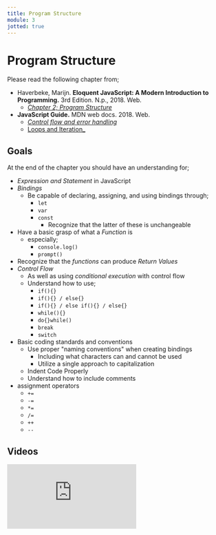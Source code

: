 ```yaml
---
title: Program Structure
module: 3
jotted: true
---
```


# Program Structure


Please read the following chapter from;

- Haverbeke, Marijn. **Eloquent JavaScript: A Modern Introduction to Programming.** 3rd Edition. N.p., 2018. Web.
    - [_Chapter 2; Program Structure_](http://eloquentjavascript.net/3rd_edition/02_program_structure.html)
- **JavaScript Guide.** MDN web docs. 2018. Web.
    - [_Control flow and error handling_](https://developer.mozilla.org/en-US/docs/Web/JavaScript/Guide/Control_flow_and_error_handling)
    - [Loops and Iteration_](https://developer.mozilla.org/en-US/docs/Web/JavaScript/Guide/Loops_and_iteration)

## Goals

At the end of the chapter you should have an understanding for;

- _Expression and Statement_ in JavaScript
- _Bindings_
    - Be capable of declaring, assigning, and using bindings through;
        - `let`
        - `var`
        - `const`
            - Recognize that the latter of these is unchangeable
- Have a basic grasp of what a _Function_ is
    - especially;
        - `console.log()`
        - `prompt()`
- Recognize that the _functions_ can produce _Return Values_
- _Control Flow_
    - As well as using _conditional execution_ with control flow
    - Understand how to use;
        - `if(){}`
        - `if(){} / else{}`
        - `if(){} / else if(){} / else{}`
        - `while(){}`
        - `do{}while()`
        - `break`
        - `switch`
- Basic coding standards and conventions
    - Use proper "naming conventions" when creating bindings
        - Including what characters can and cannot be used
        - Utilize a single approach to capitalization
    - Indent Code Properly
    - Understand how to include comments
- assignment operators
    - `+=`
    - `-=`
    - `*=`
    - `/=`
    - `++`
    - `--`


## Videos

<div class="embed-responsive embed-responsive-16by9"><iframe class="embed-responsive-item" src="https://www.youtube.com/embed/le-URjBhevE" frameborder="0" allowfullscreen></iframe></div>

<!--<div class="embed-responsive embed-responsive-16by9"><iframe class="embed-responsive-item" src="https://www.youtube.com/embed/7WkfzokHGqo" frameborder="0" allowfullscreen></iframe></div>

<div class="embed-responsive embed-responsive-16by9"><iframe class="embed-responsive-item" src="https://www.youtube.com/embed/kVOmc7NK1M0" frameborder="0" allowfullscreen></iframe></div>

<div class="embed-responsive embed-responsive-16by9"><iframe class="embed-responsive-item" src="https://www.youtube.com/embed/VwaqJy_clnc" frameborder="0" allowfullscreen></iframe></div>

<div class="embed-responsive embed-responsive-16by9"><iframe class="embed-responsive-item" src="https://www.youtube.com/embed/r7v6EIiHfVA" frameborder="0" allowfullscreen></iframe></div>

<div class="embed-responsive embed-responsive-16by9"><iframe class="embed-responsive-item" src="https://www.youtube.com/embed/fM5qnyasUYI" frameborder="0" allowfullscreen></iframe></div>-->
